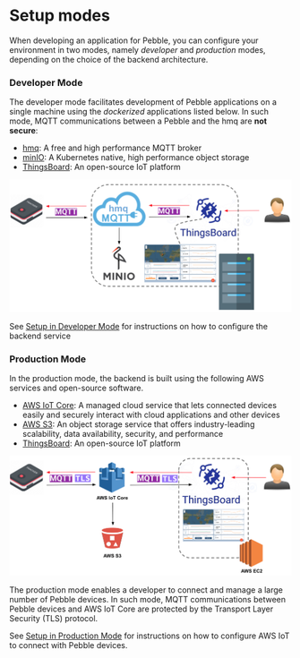 # Setup modes

When developing an application for Pebble, you can configure your environment in two modes, namely _developer_ and _production_ modes, depending on the choice of the backend architecture.

### Developer Mode <a id="developer-mode"></a>

The developer mode facilitates development of Pebble applications on a single machine using the _dockerized_ applications listed below. In such mode, MQTT communications between a Pebble and the hmq are **not secure**:

* [hmq](https://github.com/fhmq/hmq): A free and high performance MQTT broker
* [minIO](https://min.io/): A Kubernetes native, high performance object storage
* [ThingsBoard](https://thingsboard.io/): An open-source IoT platform

![](../../../.gitbook/assets/image%20%2837%29.png)

See [Setup in Developer Mode](development-mode/) for instructions on how to configure the backend service

### Production Mode <a id="production-mode"></a>

In the production mode, the backend is built using the following AWS services and open-source software.

* [AWS IoT Core](https://aws.amazon.com/iot-core/): A managed cloud service that lets connected devices easily and securely interact with cloud applications and other devices
* [AWS S3](https://aws.amazon.com/s3/): An object storage service that offers industry-leading scalability, data availability, security, and performance
* [ThingsBoard](https://thingsboard.io/): An open-source IoT platform

![](../../../.gitbook/assets/image%20%2831%29.png)

The production mode enables a developer to connect and manage a large number of Pebble devices. In such mode, MQTT communications between Pebble devices and AWS IoT Core are protected by the Transport Layer Security \(TLS\) protocol.

See [Setup in Production Mode](production-mode/) for instructions on how to configure AWS IoT to connect with Pebble devices.

